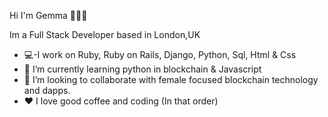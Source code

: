 Hi I'm Gemma 👩🏽‍💻


Im a Full Stack Developer based in London,UK

- 💻-I work on Ruby, Ruby on Rails, Django, Python, Sql, Html & Css
- 🌱 I’m currently learning python in blockchain & Javascript
- 👯 I’m looking to collaborate with female focused blockchain technology and dapps.
- ♥️ I love good coffee and coding (In that order)
